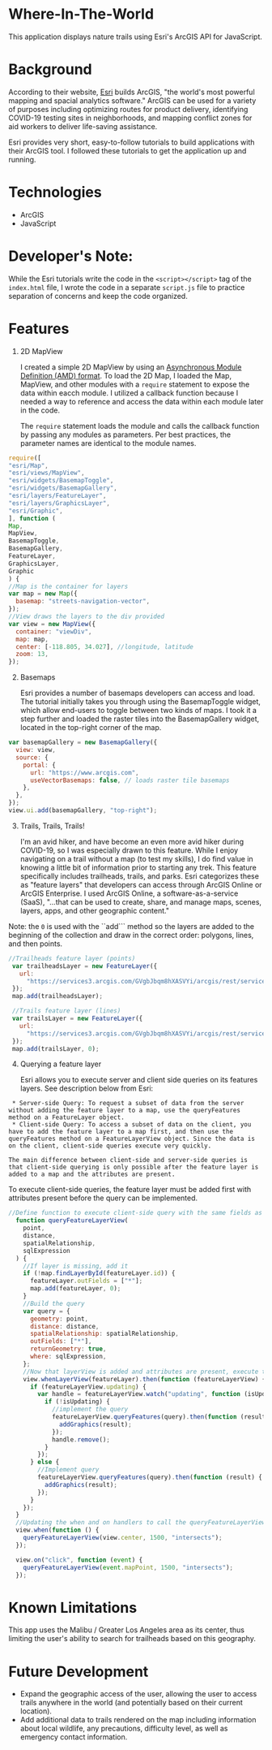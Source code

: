 # Where-In-The-World
This application displays nature trails using Esri's ArcGIS API for JavaScript.

# Background
According to their website, [Esri](https://www.esri.com) builds ArcGIS, "the world's most powerful mapping and spacial analytics software." ArcGIS can be used for a variety of purposes including optimizing routes for product delivery, identifying COVID-19 testing sites in neighborhoods, and mapping conflict zones for aid workers to deliver life-saving assistance. 

Esri provides very short, easy-to-follow tutorials to build applications with their ArcGIS tool. I followed these tutorials to get the application up and running. 

# Technologies
* ArcGIS
* JavaScript

# Developer's Note:
While the Esri tutorials write the code in the ```<script></script>``` tag of the ```index.html``` file, I wrote the code in a separate ```script.js``` file to practice separation of concerns and keep the code organized.

# Features
1. 2D MapView
  
    I created a simple 2D MapView by using an [Asynchronous Module Definition (AMD) format](https://dojotoolkit.org/documentation/tutorials/1.10/modules/index.html). To load the 2D Map, I loaded the Map, MapView, and other modules with a ```require``` statement to expose the data within eacch module. I utilized a callback function because I needed a way to reference and access the data within each module later in the code. 

    The ```require``` statement loads the module and calls the callback function by passing any modules as parameters. Per best practices, the parameter names are identical to the module names.

  
  ```js
  require([
  "esri/Map",
  "esri/views/MapView",
  "esri/widgets/BasemapToggle",
  "esri/widgets/BasemapGallery",
  "esri/layers/FeatureLayer",
  "esri/layers/GraphicsLayer",
  "esri/Graphic",
], function (
  Map,
  MapView,
  BasemapToggle,
  BasemapGallery,
  FeatureLayer,
  GraphicsLayer,
  Graphic
) {
  //Map is the container for layers
  var map = new Map({
    basemap: "streets-navigation-vector",
  });
  //View draws the layers to the div provided
  var view = new MapView({
    container: "viewDiv",
    map: map,
    center: [-118.805, 34.027], //longitude, latitude
    zoom: 13,
  });
  ```
2. Basemaps
  
    Esri provides a number of basemaps developers can access and load. The tutorial initially takes you through using the BasemapToggle widget, which allow end-users to toggle between two kinds of maps. I took it a step further and loaded the raster tiles into the BasemapGallery widget, located in the top-right corner of the map.
  ```js 
  var basemapGallery = new BasemapGallery({
    view: view,
    source: {
      portal: {
        url: "https://www.arcgis.com",
        useVectorBasemaps: false, // loads raster tile basemaps
      },
    },
  });
  view.ui.add(basemapGallery, "top-right");
  ```
 3. Trails, Trails, Trails! 
 
    I'm an avid hiker, and have become an even more avid hiker during COVID-19, so I was especially drawn to this feature. While I enjoy navigating on a trail without a map (to test my skills), I do find value in knowing a little bit of information prior to starting any trek. This feature specifically includes trailheads, trails, and parks. Esri categorizes these as "feature layers" that developers can access through ArcGIS Online or ArcGIS Enterprise. I used ArcGIS Online, a software-as-a-service (SaaS), "...that can be used to create, share, and manage maps, scenes, layers, apps, and other geographic content."
 
 Note: the ```0``` is used with the ``add``` method so the layers are added to the beginning of the collection and draw in the correct order: polygons, lines, and then points.
 
 ```js 
 //Trailheads feature layer (points)
  var trailheadsLayer = new FeatureLayer({
    url:
      "https://services3.arcgis.com/GVgbJbqm8hXASVYi/arcgis/rest/services/Trailheads/FeatureServer/0",
  });
  map.add(trailheadsLayer);

  //Trails feature layer (lines)
  var trailsLayer = new FeatureLayer({
    url:
      "https://services3.arcgis.com/GVgbJbqm8hXASVYi/arcgis/rest/services/Trails/FeatureServer/0",
  });
  map.add(trailsLayer, 0);
  ```
 4. Querying a feature layer
 
    Esri allows you to execute server and client side queries on its features layers. See description below from Esri:
``` 
 * Server-side Query: To request a subset of data from the server without adding the feature layer to a map, use the queryFeatures method on a FeatureLayer object.
 * Client-side Query: To access a subset of data on the client, you have to add the feature layer to a map first, and then use the queryFeatures method on a FeatureLayerView object. Since the data is on the client, client-side queries execute very quickly.
 
The main difference between client-side and server-side queries is that client-side querying is only possible after the feature layer is added to a map and the attributes are present.
```

   To execute client-side queries, the feature layer must be added first with attributes present before the query can be implemented. 
```js
//Define function to execute client-side query with the same fields as the server-side query.
  function queryFeatureLayerView(
    point,
    distance,
    spatialRelationship,
    sqlExpression
  ) {
    //If layer is missing, add it
    if (!map.findLayerById(featureLayer.id)) {
      featureLayer.outFields = ["*"];
      map.add(featureLayer, 0);
    }
    //Build the query
    var query = {
      geometry: point,
      distance: distance,
      spatialRelationship: spatialRelationship,
      outFields: ["*"],
      returnGeometry: true,
      where: sqlExpression,
    };
    //Now that layerView is added and attributes are present, execute the client-side query.
    view.whenLayerView(featureLayer).then(function (featureLayerView) {
      if (featureLayerView.updating) {
        var handle = featureLayerView.watch("updating", function (isUpdating) {
          if (!isUpdating) {
            //implement the query
            featureLayerView.queryFeatures(query).then(function (result) {
              addGraphics(result);
            });
            handle.remove();
          }
        });
      } else {
        //Implement query
        featureLayerView.queryFeatures(query).then(function (result) {
          addGraphics(result);
        });
      }
    });
  }
  //Updating the when and on handlers to call the queryFeatureLayerView function with same parameters
  view.when(function () {
    queryFeatureLayerView(view.center, 1500, "intersects");
  });

  view.on("click", function (event) {
    queryFeatureLayerView(event.mapPoint, 1500, "intersects");
  });
  ```
  
 # Known Limitations
 This app uses the Malibu / Greater Los Angeles area as its center, thus limiting the user's ability to search for trailheads based on this geography.
 
 # Future Development
 * Expand the geographic access of the user, allowing the user to access trails anywhere in the world (and potentially based on their current location).
 * Add additional data to trails rendered on the map including information about local wildlife, any precautions, difficulty level, as well as emergency contact information.
